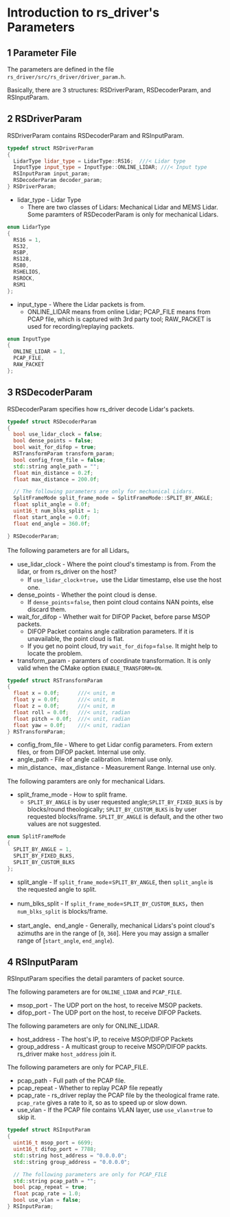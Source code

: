 # Introduction to rs_driver's Parameters 


## 1 Parameter File

The parameters are defined in the file `rs_driver/src/rs_driver/driver_param.h`.

Basically, there are 3 structures: RSDriverParam, RSDecoderParam, and RSInputParam.

## 2 RSDriverParam

RSDriverParam contains RSDecoderParam and RSInputParam.

```c++
typedef struct RSDriverParam
{
  LidarType lidar_type = LidarType::RS16;  ///< Lidar type
  InputType input_type = InputType::ONLINE_LIDAR; ///< Input type
  RSInputParam input_param;
  RSDecoderParam decoder_param;
} RSDriverParam;
```

+ lidar_type - Lidar Type
  + There are two classes of Lidars: Mechanical Lidar and MEMS Lidar. Some paramters of RSDecoderParam is only for mechanical Lidars.

```c++
enum LidarType
{
  RS16 = 1,
  RS32,
  RSBP,
  RS128,
  RS80,
  RSHELIOS,
  RSROCK,
  RSM1
};
```

+ input_type - Where the Lidar packets is from.
  + ONLINE_LIDAR means from online Lidar; PCAP_FILE means from PCAP file, which is captured with 3rd party tool; RAW_PACKET is used for recording/replaying packets.

```c++
enum InputType
{
  ONLINE_LIDAR = 1,
  PCAP_FILE,
  RAW_PACKET
};
```


## 3 RSDecoderParam

RSDecoderParam specifies how rs_driver decode Lidar's packets.

```c++
typedef struct RSDecoderParam
{
  bool use_lidar_clock = false;
  bool dense_points = false;
  bool wait_for_difop = true;
  RSTransformParam transform_param;
  bool config_from_file = false;
  std::string angle_path = "";
  float min_distance = 0.2f;
  float max_distance = 200.0f;

  // The following parameters are only for mechanical Lidars.
  SplitFrameMode split_frame_mode = SplitFrameMode::SPLIT_BY_ANGLE;
  float split_angle = 0.0f;
  uint16_t num_blks_split = 1;
  float start_angle = 0.0f;
  float end_angle = 360.0f;

} RSDecoderParam;
```

The following parameters are for all Lidars。
+ use_lidar_clock - Where the point cloud's timestamp is from. From the lidar, or from rs_driver on the host? 
  + If `use_lidar_clock`=`true`，use the Lidar timestamp, else use the host one.
+ dense_points - Whether the point cloud is dense.
  + If `dense_points`=`false`, then point cloud contains NAN points, else discard them.
+ wait_for_difop - Whether wait for DIFOP Packet, before parse MSOP packets.
  + DIFOP Packet contains angle calibration parameters. If it is unavailable, the point cloud is flat.
  + If you get no point cloud, try `wait_for_difop`=`false`. It might help to locate the problem.
+ transform_param - paramters of coordinate transformation. It is only valid when the CMake option `ENABLE_TRANSFORM`=`ON`.

```c++
typedef struct RSTransformParam
{
  float x = 0.0f;      ///< unit, m
  float y = 0.0f;      ///< unit, m
  float z = 0.0f;      ///< unit, m
  float roll = 0.0f;   ///< unit, radian
  float pitch = 0.0f;  ///< unit, radian
  float yaw = 0.0f;    ///< unit, radian
} RSTransformParam;
```

+ config_from_file - Where to get Lidar config parameters. From extern files, or from DIFOP packet. Internal use only.
+ angle_path - File of angle calibration. Internal use only.
+ min_distance、max_distance - Measurement Range. Internal use only.

The following paramters are only for mechanical Lidars.
+ split_frame_mode - How to split frame.
  + `SPLIT_BY_ANGLE` is by user requested angle;`SPLIT_BY_FIXED_BLKS` is by blocks/round theologically; `SPLIT_BY_CUSTOM_BLKS` is by user requested blocks/frame. `SPLIT_BY_ANGLE` is default, and the other two values are not suggested.

```c++
enum SplitFrameMode
{
  SPLIT_BY_ANGLE = 1,
  SPLIT_BY_FIXED_BLKS,
  SPLIT_BY_CUSTOM_BLKS
};
```
+ split_angle - If `split_frame_mode`=`SPLIT_BY_ANGLE`, then `split_angle` is the requested angle to split.
+ num_blks_split - If `split_frame_mode`=`SPLIT_BY_CUSTOM_BLKS`，then `num_blks_split` is blocks/frame.

+ start_angle、end_angle - Generally, mechanical Lidars's point cloud's azimuths are in the range of [`0`, `360`]. Here you may assign a smaller range of [`start_angle`, `end_angle`).

## 4 RSInputParam

RSInputParam specifies the detail paramters of packet source.

The following parameters are for `ONLINE_LIDAR` and `PCAP_FILE`.
+ msop_port - The UDP port on the host, to receive MSOP packets.
+ difop_port - The UDP port on the host, to receive DIFOP Packets.

The following parameters are only for ONLINE_LIDAR.
+ host_address - The host's IP, to receive MSOP/DIFOP Packets
+ group_address - A multicast group to receive MSOP/DIFOP packts. rs_driver make `host_address` join it.

The following parameters are only for PCAP_FILE.
+ pcap_path - Full path of the PCAP file.
+ pcap_repeat - Whether to replay PCAP file repeatly
+ pcap_rate - rs_driver replay the PCAP file by the theological frame rate. `pcap_rate` gives a rate to it, so as to speed up or slow down.
+ use_vlan - If the PCAP file contains VLAN layer, use `use_vlan`=`true` to skip it.

```c++
typedef struct RSInputParam
{
  uint16_t msop_port = 6699;
  uint16_t difop_port = 7788;
  std::string host_address = "0.0.0.0";
  std::string group_address = "0.0.0.0";

  // The following parameters are only for PCAP_FILE
  std::string pcap_path = "";
  bool pcap_repeat = true;
  float pcap_rate = 1.0;
  bool use_vlan = false;
} RSInputParam;

```
